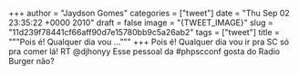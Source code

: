 
+++
author = "Jaydson Gomes"
categories = ["tweet"]
date = "Thu Sep 02 23:35:22 +0000 2010"
draft = false
image = "{TWEET_IMAGE}"
slug = "11d239f78441cf66aff90d7e15780bb9c5a26ab2"
tags = ["tweet"]
title = """Pois é! Qualquer dia vou ..."""
+++
Pois é! Qualquer dia vou ir pra SC só pra comer lá! RT @djhonyy Esse pessoal da #phpscconf gosta do Radio Burger não?
